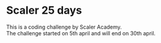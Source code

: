 # Scaler 25 days
This is a coding challenge by Scaler Academy.<br>
The challenge started on 5th april and will end on 30th april.<br><br>
